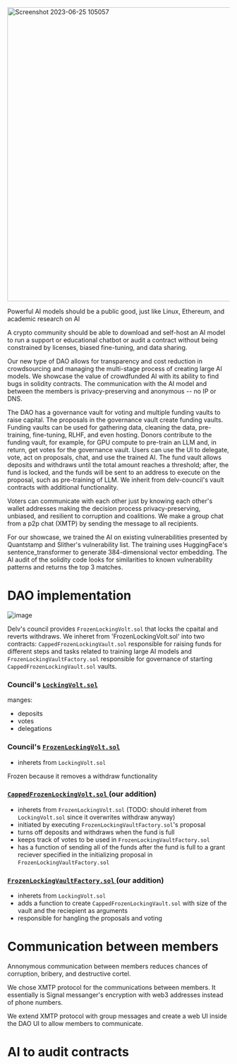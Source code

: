 
<img width="667" alt="Screenshot 2023-06-25 105057" src="https://github.com/ethWaterloo23-fundAiTrainingDao/fundAiTrainingDao/assets/1944021/b9b50712-ad61-4a8a-a068-4bceed913c99">


Powerful AI models should be a public good, just like Linux, Ethereum, and
academic research on AI

  
A crypto community should be able to download and self-host an AI model to run
a support or educational chatbot or audit a contract without being constrained
by licenses, biased fine-tuning, and data sharing.


Our new type of DAO allows for transparency and cost reduction in crowdsourcing
and managing the multi-stage process of creating large AI models. We showcase
the value of crowdfunded AI with its ability to find bugs in solidity
contracts. The communication with the AI model and between the members is
privacy-preserving and anonymous -- no IP or DNS. 


The DAO has a governance vault for voting and multiple funding vaults to raise
capital. The proposals in the governance vault create funding vaults. Funding
vaults can be used for gathering data, cleaning the data, pre-training,
fine-tuning, RLHF, and even hosting. Donors contribute to the funding vault,
for example, for GPU compute to pre-train an LLM and, in return, get votes for
the governance vault. Users can use the UI to delegate, vote, act on proposals,
chat, and use the trained AI. The fund vault allows deposits and withdraws
until the total amount reaches a threshold; after, the fund is locked, and the
funds will be sent to an address to execute on the proposal, such as
pre-training of LLM. We inherit from delv-council's vault contracts with
additional functionality.


Voters can communicate with each other just by knowing each other's wallet
addresses making the decision process privacy-preserving, unbiased, and
resilient to corruption and coalitions. We make a group chat from a p2p chat
(XMTP) by sending the message to all recipients.


For our showcase, we trained the AI on existing vulnerabilities presented by
Quantstamp and Slither's vulnerability list. The training uses HuggingFace's
sentence_transformer to generate 384-dimensional vector embedding. The AI audit
of the solidity code looks for similarities to known vulnerability patterns and
returns the top 3 matches.


# DAO implementation

![image](https://github.com/ethWaterloo23-fundAiTrainingDao/fundAiTrainingDao/assets/1944021/5065b48d-4375-4a22-8ed0-77c96342eafc)

Delv's council provides `FrozenLockingVolt.sol` that locks the cpaital and
reverts withdraws. We inheret from 'FrozenLockingVolt.sol' into two contracts:
`CappedFrozenLockingVault.sol` responsible for raising funds for different
steps and tasks related to training large AI models and
`FrozenLockingVaultFactory.sol` responsible for governance of starting
`CappedFrozenLockingVault.sol` vaults.  

### Council's [ `LockingVolt.sol` ]( packages/council-typechain/contracts/vaults/LockingVault.sol )

manges:
- deposits
- votes
- delegations

### Council's [ `FrozenLockingVolt.sol` ]( packages/council-typechain/contracts/vaults/FrozenLockingVault.sol )

- inherets from `LockingVolt.sol` 

Frozen because it removes a withdraw functionality

### [ `CappedFrozenLockingVolt.sol` ]( packages/council-typechain/contracts/vaults/CappedFrozenLockingVault.sol ) (our addition)

- inherets from `FrozenLockingVolt.sol` (TODO: should inheret from `LockingVolt.sol` since it overwrites withdraw anyway)
- initiated by executing `FrozenLockingVaultFactory.sol`'s proposal
- turns off deposits and withdraws when the fund is full
- keeps track of votes to be used in `FrozenLockingVaultFactory.sol`
- has a function of sending all of the funds after the fund is full to a grant reciever specified in the initializing proposal in `FrozenLockingVaultFactory.sol`

### [ `FrozenLockingVaultFactory.sol` ]( packages/council-typechain/contracts/vaults/FrozenLockingVaultFactory.sol ) (our addition)

- inherets from `LockingVolt.sol`
- adds a function to create `CappedFrozenLockingVault.sol` with size of the vault and the reciepient as arguments
- responsible for hangling the proposals and voting

# Communication between members

Annonymous communication between members reduces chances of corruption, bribery, and destructive cortel.

We chose XMTP protocol for the communications between members. It essentially
is Signal messanger's encryption with web3 addresses instead of phone numbers.

We extend XMTP protocol with group messages and create a web UI inside the DAO UI to allow members to communicate.

# AI to audit contracts

